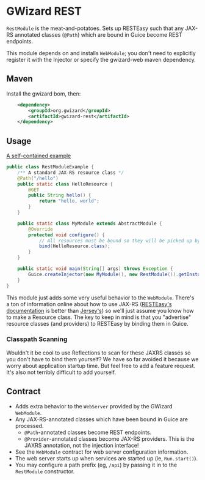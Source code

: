 # GWizard REST

`RestModule` is the meat-and-potatoes. Sets up RESTEasy such that any JAX-RS annotated classes (`@Path`) which
are bound in Guice become REST endpoints.

This module depends on and installs `WebModule`; you don't need to explicitly register it with the Injector
or specify the gwizard-web maven dependency.

## Maven

Install the gwizard bom, then:

```xml
    <dependency>
        <groupId>org.gwizard</groupId>
        <artifactId>gwizard-rest</artifactId>
    </dependency>
```

## Usage

[A self-contained example](src/test/java/org/gwizard/rest/example/RestModuleExample.java)

```java
public class RestModuleExample {
    /** A standard JAX-RS resource class */
    @Path("/hello")
    public static class HelloResource {
        @GET
        public String hello() {
            return "hello, world";
        }
    }

    public static class MyModule extends AbstractModule {
        @Override
        protected void configure() {
            // All resources must be bound so they will be picked up by resteasy
            bind(HelloResource.class);
        }
    }

    public static void main(String[] args) throws Exception {
        Guice.createInjector(new MyModule(), new RestModule()).getInstance(Run.class).start();
    }
}
```

This module just adds some very useful behavior to the `WebModule`. There's a ton of information online about
how to use JAX-RS ([RESTEasy's documentation](http://resteasy.jboss.org/docs.html) is better than
[Jersey's](https://jersey.java.net/documentation/latest/user-guide.html)) so
we'll just assume you know how to make a Resource class. The key to keep in mind is that you "advertise"
resource classes (and providers) to RESTEasy by binding them in Guice.

### Classpath Scanning

Wouldn't it be cool to use Reflections to scan for these JAXRS classes so you don't have to bind them yourself?
We have so far avoided it because we worry about application startup time. But feel free to add a feature request.
It's also not terribly difficult to add yourself. 

## Contract

* Adds extra behavior to the `WebServer` provided by the GWizard `WebModule`.
* Any JAX-RS-annotated classes which have been bound in Guice are processed.
  * `@Path`-annotated classes become REST endpoints.
  * `@Provider`-annotated classes become JAX-RS providers. This is the JAXRS annotation, not the injection interface!
* See the `WebModule` contract for web server configuration information.
* The web server starts up when services are started up (ie, `Run.start()`).
* You may configure a path prefix (eg, `/api`) by passing it in to the `RestModule` constructor.